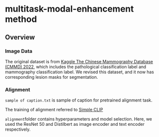 # multitask-modal-enhancement method
## Overview

### Image Data
The original dataset is from [Kaggle The Chinese Mammography Database (CMMD) 2022](https://www.kaggle.com/datasets/tommyngx/cmmd2022), which includes the pathological classification label and mammography classification label. 
We revised this dataset, and it now has corresponding lesion masks for segmentation.

### Alignment

```sample of caption.txt``` is sample of caption for pretrained alignment task.

The training of alignment referred to [Simple CLIP](https://github.com/moein-shariatnia/OpenAI-CLIP?tab=readme-ov-file)

```alignment```folder contains hyperparameters and model selection.
Here, we used the ResNet 50 and Distilbert as image encoder and text encoder respectively.

